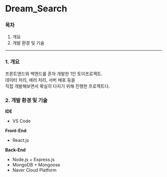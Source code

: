 # Dream_Search

### 목차
1. 개요
2. 개발 환경 및 기술

---

### 1. 개요
프론트엔드와 백엔드를 혼자 개발한 1인 토이프로젝트.<br />
데이터 처리, 에러 처리, 서버 배포 등을 <br />
직접 개발해보면서 확실히 다지기 위해 진행한 프로젝트다.

### 2. 개발 환경 및 기술
**IDE**
- VS Code

**Front-End**
- React.js

**Back-End**
- Node.js + Express.js
- MongoDB + Mongoose
- Naver Cloud Platform
